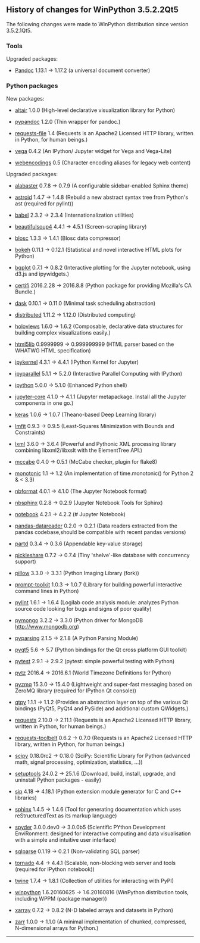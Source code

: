 ﻿## History of changes for WinPython 3.5.2.2Qt5

The following changes were made to WinPython distribution since version 3.5.2.1Qt5.

### Tools

Upgraded packages:

  * [Pandoc](http://pandoc.org/) 1.13.1 → 1.17.2 (a universal document converter)

### Python packages

New packages:

  * [altair](http://pypi.python.org/pypi/altair) 1.0.0 (High-level declarative visualization library for Python)
  * [pypandoc](http://pypi.python.org/pypi/pypandoc) 1.2.0 (Thin wrapper for pandoc.)
  * [requests-file](http://pypi.python.org/pypi/requests-file) 1.4 (Requests is an Apache2 Licensed HTTP library, written in Python, for human beings.)
  * [vega](http://pypi.python.org/pypi/vega) 0.4.2 (An IPython/ Jupyter widget for Vega and Vega-Lite)
  * [webencodings](http://pypi.python.org/pypi/webencodings) 0.5 (Character encoding aliases for legacy web content)

Upgraded packages:

  * [alabaster](http://pypi.python.org/pypi/alabaster) 0.7.8 → 0.7.9 (A configurable sidebar-enabled Sphinx theme)
  * [astroid](http://pypi.python.org/pypi/astroid) 1.4.7 → 1.4.8 (Rebuild a new abstract syntax tree from Python's ast (required for pylint))
  * [babel](http://pypi.python.org/pypi/babel) 2.3.2 → 2.3.4 (Internationalization utilities)
  * [beautifulsoup4](http://pypi.python.org/pypi/beautifulsoup4) 4.4.1 → 4.5.1 (Screen-scraping library)
  * [blosc](http://pypi.python.org/pypi/blosc) 1.3.3 → 1.4.1 (Blosc data compressor)
  * [bokeh](http://pypi.python.org/pypi/bokeh) 0.11.1 → 0.12.1 (Statistical and novel interactive HTML plots for Python)
  * [bqplot](http://pypi.python.org/pypi/bqplot) 0.7.1 → 0.8.2 (Interactive plotting for the Jupyter notebook, using d3.js and ipywidgets.)
  * [certifi](http://pypi.python.org/pypi/certifi) 2016.2.28 → 2016.8.8 (Python package for providing Mozilla's CA Bundle.)
  * [dask](http://pypi.python.org/pypi/dask) 0.10.1 → 0.11.0 (Minimal task scheduling abstraction)
  * [distributed](http://pypi.python.org/pypi/distributed) 1.11.2 → 1.12.0 (Distributed computing)
  * [holoviews](http://pypi.python.org/pypi/holoviews) 1.6.0 → 1.6.2 (Composable, declarative data structures for building complex visualizations easily.)
  * [html5lib](http://pypi.python.org/pypi/html5lib) 0.9999999 → 0.999999999 (HTML parser based on the WHATWG HTML specification)
  * [ipykernel](http://pypi.python.org/pypi/ipykernel) 4.3.1 → 4.4.1 (IPython Kernel for Jupyter)
  * [ipyparallel](http://pypi.python.org/pypi/ipyparallel) 5.1.1 → 5.2.0 (Interactive Parallel Computing with IPython)
  * [ipython](http://pypi.python.org/pypi/ipython) 5.0.0 → 5.1.0 (Enhanced Python shell)
  * [jupyter-core](http://pypi.python.org/pypi/jupyter-core) 4.1.0 → 4.1.1 (Jupyter metapackage. Install all the Jupyter components in one go.)
  * [keras](http://pypi.python.org/pypi/keras) 1.0.6 → 1.0.7 (Theano-based Deep Learning library)
  * [lmfit](http://pypi.python.org/pypi/lmfit) 0.9.3 → 0.9.5 (Least-Squares Minimization with Bounds and Constraints)
  * [lxml](http://pypi.python.org/pypi/lxml) 3.6.0 → 3.6.4 (Powerful and Pythonic XML processing library combining libxml2/libxslt with the ElementTree API.)
  * [mccabe](http://pypi.python.org/pypi/mccabe) 0.4.0 → 0.5.1 (McCabe checker, plugin for flake8)
  * [monotonic](http://pypi.python.org/pypi/monotonic) 1.1 → 1.2 (An implementation of time.monotonic() for Python 2 & < 3.3)
  * [nbformat](http://pypi.python.org/pypi/nbformat) 4.0.1 → 4.1.0 (The Jupyter Notebook format)
  * [nbsphinx](http://pypi.python.org/pypi/nbsphinx) 0.2.8 → 0.2.9 (Jupyter Notebook Tools for Sphinx)
  * [notebook](http://pypi.python.org/pypi/notebook) 4.2.1 → 4.2.2 (# Jupyter Notebook)
  * [pandas-datareader](http://pypi.python.org/pypi/pandas-datareader) 0.2.0 → 0.2.1 (Data readers extracted from the pandas codebase,should be compatible with recent pandas versions)
  * [partd](http://pypi.python.org/pypi/partd) 0.3.4 → 0.3.6 (Appendable key-value storage)
  * [pickleshare](http://pypi.python.org/pypi/pickleshare) 0.7.2 → 0.7.4 (Tiny 'shelve'-like database with concurrency support)
  * [pillow](http://pypi.python.org/pypi/pillow) 3.3.0 → 3.3.1 (Python Imaging Library (fork))
  * [prompt-toolkit](http://pypi.python.org/pypi/prompt-toolkit) 1.0.3 → 1.0.7 (Library for building powerful interactive command lines in Python)
  * [pylint](http://www.logilab.org/project/pylint) 1.6.1 → 1.6.4 (Logilab code analysis module: analyzes Python source code looking for bugs and signs of poor quality)
  * [pymongo](http://pypi.python.org/pypi/pymongo) 3.2.2 → 3.3.0 (Python driver for MongoDB <http://www.mongodb.org>)
  * [pyparsing](http://pyparsing.wikispaces.com/) 2.1.5 → 2.1.8 (A Python Parsing Module)
  * [pyqt5](http://www.riverbankcomputing.co.uk/software/pyqt/intro) 5.6 → 5.7 (Python bindings for the Qt cross platform GUI toolkit)
  * [pytest](http://pypi.python.org/pypi/pytest) 2.9.1 → 2.9.2 (pytest: simple powerful testing with Python)
  * [pytz](http://pypi.python.org/pypi/pytz) 2016.4 → 2016.6.1 (World Timezone Definitions for Python)
  * [pyzmq](http://pypi.python.org/pypi/pyzmq) 15.3.0 → 15.4.0 (Lightweight and super-fast messaging based on ZeroMQ library (required for IPython Qt console))
  * [qtpy](http://pypi.python.org/pypi/qtpy) 1.1.1 → 1.1.2 (Provides an abstraction layer on top of the various Qt bindings (PyQt5, PyQt4 and PySide) and additional custom QWidgets.)
  * [requests](http://pypi.python.org/pypi/requests) 2.10.0 → 2.11.1 (Requests is an Apache2 Licensed HTTP library, written in Python, for human beings.)
  * [requests-toolbelt](http://pypi.python.org/pypi/requests-toolbelt) 0.6.2 → 0.7.0 (Requests is an Apache2 Licensed HTTP library, written in Python, for human beings.)
  * [scipy](http://www.scipy.org) 0.18.0rc2 → 0.18.0 (SciPy: Scientific Library for Python (advanced math, signal processing, optimization, statistics, ...))
  * [setuptools](http://pypi.python.org/pypi/setuptools) 24.0.2 → 25.1.6 (Download, build, install, upgrade, and uninstall Python packages - easily)
  * [sip](http://pypi.python.org/pypi/sip) 4.18 → 4.18.1 (Python extension module generator for C and C++ libraries)
  * [sphinx](http://pypi.python.org/pypi/sphinx) 1.4.5 → 1.4.6 (Tool for generating documentation which uses reStructuredText as its markup language)
  * [spyder](http://pypi.python.org/pypi/spyder) 3.0.0.dev0 → 3.0.0b5 (Scientific PYthon Development EnviRonment: designed for interactive computing and data visualisation with a simple and intuitive user interface)
  * [sqlparse](http://pypi.python.org/pypi/sqlparse) 0.1.19 → 0.2.1 (Non-validating SQL parser)
  * [tornado](http://pypi.python.org/pypi/tornado) 4.4 → 4.4.1 (Scalable, non-blocking web server and tools (required for IPython notebook))
  * [twine](http://pypi.python.org/pypi/twine) 1.7.4 → 1.8.1 (Collection of utilities for interacting with PyPI)
  * [winpython](http://winpython.github.io/) 1.6.20160625 → 1.6.20160816 (WinPython distribution tools, including WPPM (package manager))
  * [xarray](http://pypi.python.org/pypi/xarray) 0.7.2 → 0.8.2 (N-D labeled arrays and datasets in Python)
  * [zarr](http://pypi.python.org/pypi/zarr) 1.0.0 → 1.1.0 (A minimal implementation of chunked, compressed, N-dimensional arrays for Python.)

* * *
